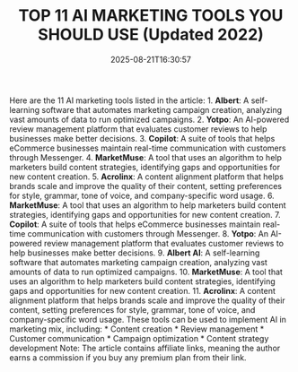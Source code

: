 ﻿---
title: "TOP 11 AI MARKETING TOOLS YOU SHOULD USE (Updated 2022)"
date: "2025-08-21T16:30:57"
category: "Markets"
summary: ""
slug: "top 11 ai marketing tools you should use updated 2022"
source_urls:
  - "https://techncruncher.blogspot.com/2022/07/top-10-ai-marketing-tools-you-should-use.html"
seo:
  title: "TOP 11 AI MARKETING TOOLS YOU SHOULD USE (Updated 2022) | Hash n Hedge"
  description: ""
  keywords: ["news", "markets", "brief"]
---
Here are the 11 AI marketing tools listed in the article:  1. **Albert**: A self-learning software that automates marketing campaign creation, analyzing vast amounts of data to run optimized campaigns. 2. **Yotpo**: An AI-powered review management platform that evaluates customer reviews to help businesses make better decisions. 3. **Copilot**: A suite of tools that helps eCommerce businesses maintain real-time communication with customers through Messenger. 4. **MarketMuse**: A tool that uses an algorithm to help marketers build content strategies, identifying gaps and opportunities for new content creation. 5. **Acrolinx**: A content alignment platform that helps brands scale and improve the quality of their content, setting preferences for style, grammar, tone of voice, and company-specific word usage. 6. **MarketMuse**: A tool that uses an algorithm to help marketers build content strategies, identifying gaps and opportunities for new content creation. 7. **Copilot**: A suite of tools that helps eCommerce businesses maintain real-time communication with customers through Messenger. 8. **Yotpo**: An AI-powered review management platform that evaluates customer reviews to help businesses make better decisions. 9. **Albert AI**: A self-learning software that automates marketing campaign creation, analyzing vast amounts of data to run optimized campaigns. 10. **MarketMuse**: A tool that uses an algorithm to help marketers build content strategies, identifying gaps and opportunities for new content creation. 11. **Acrolinx**: A content alignment platform that helps brands scale and improve the quality of their content, setting preferences for style, grammar, tone of voice, and company-specific word usage.  These tools can be used to implement AI in marketing mix, including:  * Content creation * Review management * Customer communication * Campaign optimization * Content strategy development  Note: The article contains affiliate links, meaning the author earns a commission if you buy any premium plan from their link. 
